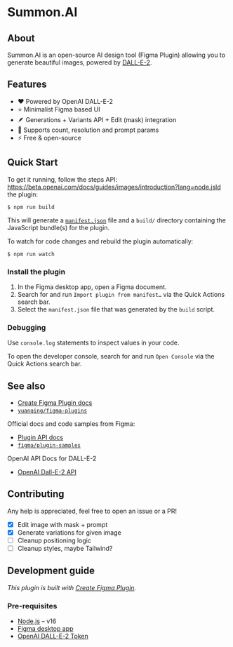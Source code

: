 # Summon.AI

## About

Summon.AI is an open-source AI design tool (Figma Plugin) allowing you to generate beautiful images, powered by [DALL-E-2](https://openai.com/dall-e-2/).

## Features

- ❤️ Powered by OpenAI DALL-E-2
- ⭐️ Minimalist Figma based UI
- 🪶 Generations + Variants API + Edit (mask) integration
- 🧐 Supports count, resolution and prompt params
- ⚡️ Free & open-source

## Quick Start

To get it running, follow the steps API:
https://beta.openai.com/docs/guides/images/introduction?lang=node.jsld the plugin:

```
$ npm run build
```

This will generate a [`manifest.json`](https://figma.com/plugin-docs/manifest/) file and a `build/` directory containing the JavaScript bundle(s) for the plugin.

To watch for code changes and rebuild the plugin automatically:

```
$ npm run watch
```

### Install the plugin

1. In the Figma desktop app, open a Figma document.
2. Search for and run `Import plugin from manifest…` via the Quick Actions search bar.
3. Select the `manifest.json` file that was generated by the `build` script.

### Debugging

Use `console.log` statements to inspect values in your code.

To open the developer console, search for and run `Open Console` via the Quick Actions search bar.

## See also

- [Create Figma Plugin docs](https://yuanqing.github.io/create-figma-plugin/)
- [`yuanqing/figma-plugins`](https://github.com/yuanqing/figma-plugins#readme)

Official docs and code samples from Figma:

- [Plugin API docs](https://figma.com/plugin-docs/)
- [`figma/plugin-samples`](https://github.com/figma/plugin-samples#readme)

OpenAI API Docs for DALL-E-2

- [OpenAI Dall-E-2 API](https://beta.openai.com/docs/guides/images/introduction?lang=node.js)

## Contributing

Any help is appreciated, feel free to open an issue or a PR!

- [x] Edit image with mask + prompt
- [x] Generate variations for given image
- [ ] Cleanup positioning logic
- [ ] Cleanup styles, maybe Tailwind?

## Development guide

_This plugin is built with [Create Figma Plugin](https://yuanqing.github.io/create-figma-plugin/)._

### Pre-requisites

- [Node.js](https://nodejs.org) – v16
- [Figma desktop app](https://figma.com/downloads/)
- [OpenAI DALL-E-2 Token](https://beta.openai.com/account/api-keys)
